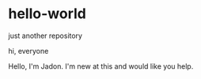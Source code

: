 # hello-world
just another repository


hi, everyone

Hello, I'm Jadon. I'm new at this and would like you help.

